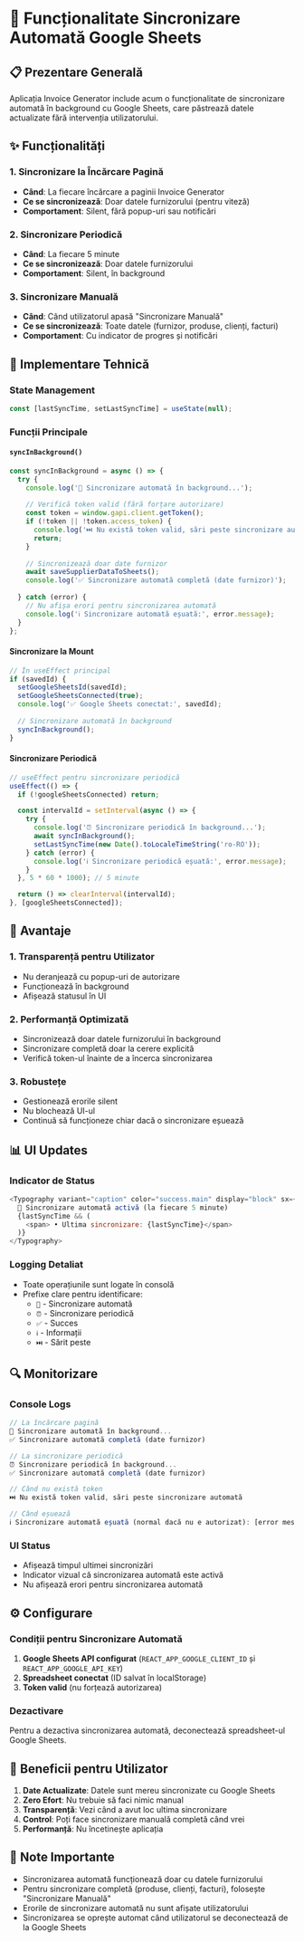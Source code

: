 # 🔄 Funcționalitate Sincronizare Automată Google Sheets

## 📋 Prezentare Generală

Aplicația Invoice Generator include acum o funcționalitate de sincronizare automată în background cu Google Sheets, care păstrează datele actualizate fără intervenția utilizatorului.

## ✨ Funcționalități

### 1. **Sincronizare la Încărcare Pagină**
- **Când**: La fiecare încărcare a paginii Invoice Generator
- **Ce se sincronizează**: Doar datele furnizorului (pentru viteză)
- **Comportament**: Silent, fără popup-uri sau notificări

### 2. **Sincronizare Periodică**
- **Când**: La fiecare 5 minute
- **Ce se sincronizează**: Doar datele furnizorului
- **Comportament**: Silent, în background

### 3. **Sincronizare Manuală**
- **Când**: Când utilizatorul apasă "Sincronizare Manuală"
- **Ce se sincronizează**: Toate datele (furnizor, produse, clienți, facturi)
- **Comportament**: Cu indicator de progres și notificări

## 🔧 Implementare Tehnică

### State Management
```javascript
const [lastSyncTime, setLastSyncTime] = useState(null);
```

### Funcții Principale

#### `syncInBackground()`
```javascript
const syncInBackground = async () => {
  try {
    console.log('🔄 Sincronizare automată în background...');
    
    // Verifică token valid (fără forțare autorizare)
    const token = window.gapi.client.getToken();
    if (!token || !token.access_token) {
      console.log('⏭️ Nu există token valid, sări peste sincronizare automată');
      return;
    }
    
    // Sincronizează doar date furnizor
    await saveSupplierDataToSheets();
    console.log('✅ Sincronizare automată completă (date furnizor)');
    
  } catch (error) {
    // Nu afișa erori pentru sincronizarea automată
    console.log('ℹ️ Sincronizare automată eșuată:', error.message);
  }
};
```

#### Sincronizare la Mount
```javascript
// În useEffect principal
if (savedId) {
  setGoogleSheetsId(savedId);
  setGoogleSheetsConnected(true);
  console.log('✅ Google Sheets conectat:', savedId);
  
  // Sincronizare automată în background
  syncInBackground();
}
```

#### Sincronizare Periodică
```javascript
// useEffect pentru sincronizare periodică
useEffect(() => {
  if (!googleSheetsConnected) return;

  const intervalId = setInterval(async () => {
    try {
      console.log('⏰ Sincronizare periodică în background...');
      await syncInBackground();
      setLastSyncTime(new Date().toLocaleTimeString('ro-RO'));
    } catch (error) {
      console.log('ℹ️ Sincronizare periodică eșuată:', error.message);
    }
  }, 5 * 60 * 1000); // 5 minute

  return () => clearInterval(intervalId);
}, [googleSheetsConnected]);
```

## 🎯 Avantaje

### 1. **Transparență pentru Utilizator**
- Nu deranjează cu popup-uri de autorizare
- Funcționează în background
- Afișează statusul în UI

### 2. **Performanță Optimizată**
- Sincronizează doar datele furnizorului în background
- Sincronizare completă doar la cerere explicită
- Verifică token-ul înainte de a încerca sincronizarea

### 3. **Robustețe**
- Gestionează erorile silent
- Nu blochează UI-ul
- Continuă să funcționeze chiar dacă o sincronizare eșuează

## 📊 UI Updates

### Indicator de Status
```javascript
<Typography variant="caption" color="success.main" display="block" sx={{ mt: 0.5, fontWeight: 'medium' }}>
  🔄 Sincronizare automată activă (la fiecare 5 minute)
  {lastSyncTime && (
    <span> • Ultima sincronizare: {lastSyncTime}</span>
  )}
</Typography>
```

### Logging Detaliat
- Toate operațiunile sunt logate în consolă
- Prefixe clare pentru identificare:
  - `🔄` - Sincronizare automată
  - `⏰` - Sincronizare periodică
  - `✅` - Succes
  - `ℹ️` - Informații
  - `⏭️` - Sărit peste

## 🔍 Monitorizare

### Console Logs
```javascript
// La încărcare pagină
🔄 Sincronizare automată în background...
✅ Sincronizare automată completă (date furnizor)

// La sincronizare periodică
⏰ Sincronizare periodică în background...
✅ Sincronizare automată completă (date furnizor)

// Când nu există token
⏭️ Nu există token valid, sări peste sincronizare automată

// Când eșuează
ℹ️ Sincronizare automată eșuată (normal dacă nu e autorizat): [error message]
```

### UI Status
- Afișează timpul ultimei sincronizări
- Indicator vizual că sincronizarea automată este activă
- Nu afișează erori pentru sincronizarea automată

## ⚙️ Configurare

### Condiții pentru Sincronizare Automată
1. **Google Sheets API configurat** (`REACT_APP_GOOGLE_CLIENT_ID` și `REACT_APP_GOOGLE_API_KEY`)
2. **Spreadsheet conectat** (ID salvat în localStorage)
3. **Token valid** (nu forțează autorizarea)

### Dezactivare
Pentru a dezactiva sincronizarea automată, deconectează spreadsheet-ul Google Sheets.

## 🚀 Beneficii pentru Utilizator

1. **Date Actualizate**: Datele sunt mereu sincronizate cu Google Sheets
2. **Zero Efort**: Nu trebuie să faci nimic manual
3. **Transparență**: Vezi când a avut loc ultima sincronizare
4. **Control**: Poți face sincronizare manuală completă când vrei
5. **Performanță**: Nu încetinește aplicația

## 📝 Note Importante

- Sincronizarea automată funcționează doar cu datele furnizorului
- Pentru sincronizare completă (produse, clienți, facturi), folosește "Sincronizare Manuală"
- Erorile de sincronizare automată nu sunt afișate utilizatorului
- Sincronizarea se oprește automat când utilizatorul se deconectează de la Google Sheets

